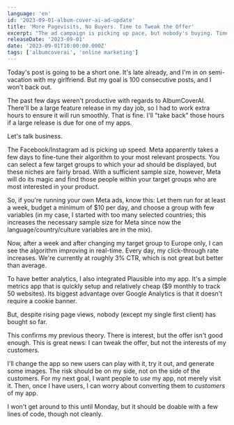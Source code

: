 ```yaml
---
language: 'en'
id: '2023-09-01-album-cover-ai-ad-update'
title: 'More Pagevisits, No Buyers. Time to Tweak the Offer'
excerpt: "The ad campaign is picking up pace, but nobody's buying. Time to change the offer."
releaseDate: '2023-09-01'
date: '2023-09-01T10:00:00.000Z'
tags: ['albumcoverai', 'online marketing']
---
```


Today's post is going to be a short one. It's late already, and I'm in on semi-vacation with my girlfriend. But my goal is 100 consecutive posts, and I won't back out.

The past few days weren't productive with regards to AlbumCoverAI. There'll be a large feature release in my day job, so I had to work extra hours to ensure it will run smoothly.
That is fine. I'll "take back" those hours if a large release is due for one of my apps.

Let's talk business.

The Facebook/Instagram ad is picking up speed. Meta apparently takes a few days to fine-tune their algorithm to your most relevant prospects. You can select a few target groups to which your ad should be displayed, but these niches are fairly broad. With a sufficient sample size, however, Meta will do its magic and find those people within your target groups who are most interested in your product.

So, if you're running your own Meta ads, know this: Let them run for at least a week, budget a minimum of $10 per day, and choose a group with few variables (in my case, I started with too many selected countries; this increases the necessary sample size for Meta since now the language/country/culture variables are in the mix).

Now, after a week and after changing my target group to Europe only, I can see the algorithm improving in real-time. Every day, my click-through rate increases. We're currently at roughly 3% CTR, which is not great but better than average.

To have better analytics, I also integrated Plausible into my app. It's a simple metrics app that is quickly setup and relatively cheap ($9 monthly to track 50 websites). Its biggest advantage over Google Analytics is that it doesn't require a cookie banner.

But, despite rising page views, nobody (except my single first client) has bought so far.

This confirms my previous theory. There is interest, but the offer isn't good enough. This is great news: I can tweak the offer, but not the interests of my customers.

I'll change the app so new users can play with it, try it out, and generate some images. The risk should be on my side, not on the side of the customers. For my next goal, I want people to _use_ my app, not merely visit it. Then, once I have users, I can worry about converting them to _customers_ of my app.

I won't get around to this until Monday, but it should be doable with a few lines of code, though not cleanly.
